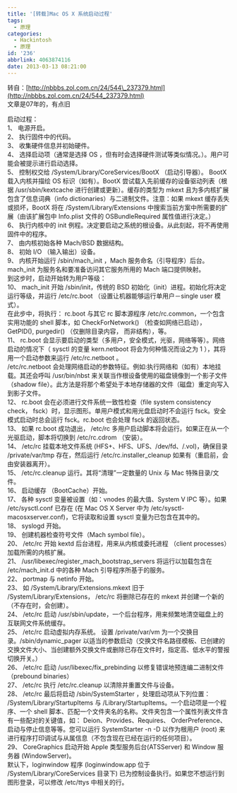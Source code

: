 ```yaml
---
title: '[转载]Mac OS X 系统启动过程'
tags:
  - 原理
categories:
  - Hackintosh
  - 原理
id: '236'
abbrlink: 4063874116
date: 2013-03-13 08:21:00
---
```


转自：[http://nbbbs.zol.com.cn/24/544\_237379.html](http://nbbbs.zol.com.cn/24/544_237379.html)  
文章是07年的，有点旧  
  
启动过程：  
1、 电源开启。  
2、 执行固件中的代码。  
3、 收集硬件信息并初始硬件。  
4、 选择启动项（通常是选择 OS ，但有时会选择硬件测试等类似情况。）。用户可能会被提示进行启动选择。  
5、 控制权交给 /System/Library/CoreServices/BootX （启动引导器）。 BootX 载入内核并描绘 OS 标识（如有）。BootX 尝试载入先前缓存的设备驱动列表（根据 /usr/sbin/kextcache 进行创建或更新）。缓存的类型为 mkext 且为多内核扩展包含了信息词典（info dictionaries）与二进制文件。注意：如果 mkext 缓存丢失或损坏，BootX 将在 /System/Library/Extensions 中搜索当前方案中所需要的扩展（由该扩展包中 Info.plist 文件的 OSBundleRequired 属性值进行决定。）  
6、 执行内核中的 init 例程。决定要启动之系统的根设备。从此刻起，将不再使用固件中的程序。  
7、 由内核初始各种 Mach/BSD 数据结构。  
8、 初始 I/O （输入输出）设备。  
9、 内核开始运行 /sbin/mach\_init ，Mach 服务命名（引导程序）后台。mach\_init 为服务名和要准备访问其它服务所用的 Mach 端口提供映射。  
到这步时，启动开始转为用户等级：  
10、 mach\_init 开始 /sbin/init，传统的 BSD 初始化（init）进程。初始化将决定运行等级，并运行 /etc/rc.boot （设置让机器能够运行单用户－single user 模式）。  
在此步中，将执行： rc.boot 与其它 rc 脚本源程序 /etc/rc.common，一个包含实用功能的 shell 脚本，如 CheckForNetwork() （检查如网络已启动）， GetPID(), purgedir() （仅删除目录内容， 而非结构），等。  
11、 rc.boot 会显示要启动的类型（多用户，安全模式，光驱，网络等等）。网络启动的情况下（ sysctl 的变量 kern.netboot 将会为何种情况而设之为 1 ），其将用一个启动参数来运行 /etc/rc.netboot 。  
/etc/rc.netboot 会处理网络启动的参数特征。例如:执行网络和（如有）本地挂载。其还会呼叫 /usr/bin/nbst 来关联当作根设备使用的磁盘镜像到一个影子文件（shadow file）。此方法是将那个希望处于本地存储器的文件（磁盘）重定向写入到影子文件。  
12、 rc.boot 会在必须进行文件系统一致性检查（file system consistency check， fsck）时，显示图形。单用户模式和用光盘启动时不会运行 fsck。安全模式启动时总会运行 fsck。rc.boot 也会处理 fsck 的返回状态。  
13、 如果 rc.boot 成功退出， /etc/rc 多用户启动脚本将会运行。如果正在从一个光驱启动，脚本将切换到 /etc/rc.cdrom （安装）。  
14、 /etc/rc 挂载本地文件系统 (HFS+、HFS、UFS、/dev/fd、/.vol)，确保目录 /private/var/tmp 存在，然后运行 /etc/rc.installer\_cleanup 如果有（重启前，会由安装器离开）。  
15、 /etc/rc.cleanup 运行。其将“清理”一定数量的 Unix 与 Mac 特殊目录/文件。  
16、 启动缓存 （BootCache）开始。  
17、 各种 sysctl 变量被设置（如：vnodes 的最大值、System V IPC 等）。如果 /etc/sysctl.conf 已存在 (在 Mac OS X Server 中为 /etc/sysctl-macosxserver.conf)，它将读取和设置 sysctl 变量为已包含在其中的。  
18、 syslogd 开始。  
19、 创建机器检查符号文件（Mach symbol file）。  
20、 /etc/rc 开始 kextd 后台进程，用来从内核或委托进程 （client processes）加载所需的内核扩展。  
21、 /usr/libexec/register\_mach\_bootstrap\_servers 将运行以加载包含在 /etc/mach\_init.d 中的各种 Mach 引导程序所基于的服务。  
22、 portmap 与 netinfo 开始。  
23、 如 /System/Library/Extensions.mkext 旧于 /System/Library/Extensions， /etc/rc 将删除已存在的 mkext 并创建一个新的（不存在时，会创建）。  
24、 /etc/rc 启动 /usr/sbin/update，一个后台程序，用来频繁地清空磁盘上的互联网文件系统缓存。  
25、 /etc/rc 启动虚拟内存系统。 设置 /private/var/vm 为一个交换目录。/sbin/dynamic\_pager 以适当的参数启动（交换文件名路径模板、已创建的交换文件大小、当创建额外交换文件或删除已存在文件时，指定高、低水平的警报切换开关。）  
26、 /etc/rc 启动 /usr/libexec/fix\_prebinding 以修复错误地预连编二进制文件 （prebound binaries）  
27、 /etc/rc 执行 /etc/rc.cleanup 以清除并重置文件与设备。  
28、 /etc/rc 最后将启动 /sbin/SystemStarter ，处理启动项从下列位置： /System/Library/StartupItems 与 /Library/StartupItems。一个启动项是一个程序、一个 shell 脚本、匹配一个文件夹名的名称。文件夹包含一个属性列表文件含有一些配对的关键值，如： Deion、Provides、Requires、 OrderPreference、启动与停止信息等等。您可以运行 SystemStarter -n -D 以作为根用户 (root) 来进行程序打印调试与从属信息（不包含现在已经在运行的任何项目）。  
29、 CoreGraphics 启动开始 Apple 类型服务后台(ATSServer) 和 Window 服务器 (WindowServer)。  
默认下，loginwindow 程序 (loginwindow.app 位于 /System/Library/CoreServices 目录下) 已为控制设备执行。如果您不想运行到图形登录，可以修改 /etc/ttys 中相关的行。